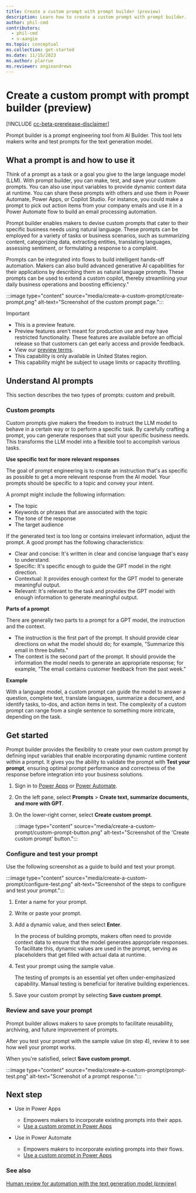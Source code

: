 ```yaml
---
title: Create a custom prompt with prompt builder (preview)
description: Learn how to create a custom prompt with prompt builder.
author: phil-cmd
contributors:
  - phil-cmd
  - v-aangie
ms.topic: conceptual
ms.collection: get-started
ms.date: 11/15/2023
ms.author: plarrue
ms.reviewer: angieandrews
---
```


# Create a custom prompt with prompt builder (preview)

[!INCLUDE [cc-beta-prerelease-disclaimer](./includes/cc-beta-prerelease-disclaimer.md)]

Prompt builder is a prompt engineering tool from AI Builder. This tool lets makers write and test prompts for the text generation model.

## What a prompt is and how to use it

Think of a prompt as a task or a goal you give to the large language model (LLM). With prompt builder, you can make, test, and save your custom prompts. You can also use input variables to provide dynamic context data at runtime. You can share these prompts with others and use them in Power Automate, Power Apps, or Copilot Studio. For instance, you could make a prompt to pick out action items from your company emails and use it in a Power Automate flow to build an email processing automation.

Prompt builder enables makers to devise custom prompts that cater to their specific business needs using natural language. These prompts can be employed for a variety of tasks or business scenarios, such as summarizing content, categorizing data, extracting entities, translating languages, assessing sentiment, or formulating a response to a complaint.

Prompts can be integrated into flows to build intelligent hands-off automation. Makers can also build advanced generative AI capabilities for their applications by describing them as natural language prompts. These prompts can be used to extend a custom copilot, thereby streamlining your daily business operations and boosting efficiency."

:::image type="content" source="media/create-a-custom-prompt/create-prompt.png" alt-text="Screenshot of the custom prompt page.":::

> [!IMPORTANT]
> - This is a preview feature.
> - Preview features aren’t meant for production use and may have restricted functionality. These features are available before an official release so that customers can get early access and provide feedback.
> - View our [preview terms](https://powerplatform.microsoft.com/en-us/legaldocs/supp-powerplatform-preview/).
> - This capability is only available in United States region.
> - This capability might be subject to usage limits or capacity throttling.

## Understand AI prompts

This section describes the two types of prompts: custom and prebuilt.

### Custom prompts

Custom prompts give makers the freedom to instruct the LLM model to behave in a certain way or to perform a specific task. By carefully crafting a prompt, you can generate responses that suit your specific business needs. This transforms the LLM model into a flexible tool to accomplish various tasks.

**Use specific text for more relevant responses**

The goal of prompt engineering is to create an instruction  that's as specific as possible to get a more relevant response from the AI model. Your prompts should be specific to a topic and convey your intent.

A prompt might include the following  information:

- The topic
- Keywords or phrases that are associated with the topic
- The tone of the response
- The target audience

If the generated text is too long or contains irrelevant information, adjust the prompt. A good prompt has the following characteristics:

- Clear and concise: It's written in clear and concise language that's easy to understand.
- Specific: It's specific enough to guide the GPT model in the right direction.
- Contextual: It provides enough context for the GPT model to generate meaningful output.
- Relevant: It's relevant to the task and provides the GPT model with enough information to generate meaningful output.

**Parts of a prompt**

There are generally two parts to a prompt for a GPT model, the instruction and the context.

- The instruction is the first part of the prompt. It should provide clear directions on what the model should do; for example, "Summarize this email in three bullets."
- The context is the second part of the prompt. It should provide the information the model needs to generate an appropriate response; for example, "The email contains customer feedback from the past week."


**Example**

With a language model, a custom prompt can guide the model to answer a question, complete text, translate languages, summarize a document, and identify tasks, to-dos, and action items in text. The complexity of a custom prompt can range from a single sentence to something more intricate, depending on the task.


## Get started

Prompt builder provides the flexibility to create your own custom prompt by defining input variables that enable incorporating dynamic runtime content within a prompt. It gives you the ability to validate the prompt with **Test your prompt**, ensuring optimal prompt performance and correctness of the response before integration into your business solutions.

1. Sign in to [Power Apps](https://make.powerapps.com) or [Power Automate](https://flow.microsoft.com).
1. On the left pane, select **Prompts** > **Create text, summarize documents, and more with GPT**.
1. On the lower-right corner, select **Create custom prompt**.

    :::image type="content" source="media/create-a-custom-prompt/custom-prompt-button.png" alt-text="Screenshot of the 'Create custom prompt' button."::: 

### Configure and test your prompt

Use the following screenshot as a guide to build and test your prompt.

:::image type="content" source="media/create-a-custom-prompt/configure-test.png" alt-text="Screenshot of the steps to configure and test your prompt."::: 

1. Enter a name for your prompt.
1. Write or paste your prompt.
1. Add a dynamic value, and then select **Enter**.

    In the process of building prompts, makers often need to provide context data to ensure that the model generates appropriate responses. To facilitate this, dynamic values are used in the prompt, serving as placeholders that get filled with actual data at runtime.
  
1. Test your prompt using the sample value.

    The testing of prompts is an essential yet often under-emphasized capability. Manual testing is beneficial for iterative building experiences.

1. Save your custom prompt by selecting **Save custom prompt**.

### Review and save your prompt

Prompt builder allows makers to save prompts to facilitate reusability, archiving, and future improvement of prompts.

After you test your prompt with the sample value (in step 4), review it to see how well your prompt works.

When you're satisfied, select **Save custom prompt**.

:::image type="content" source="media/create-a-custom-prompt/prompt-test.png" alt-text="Screenshot of a prompt response.":::

## Next step

- Use in Power Apps
    - Empowers makers to incorporate existing prompts into their apps.
    - [Use a custom prompt in Power Apps](use-a-custom-prompt-in-app.md)

- Use in Power Automate
  - Empowers makers to incorporate existing prompts into their flows.
  - [Use a custom prompt in Power Apps](use-a-custom-prompt-in-flow.md)

### See also

[Human review for automation with the text generation model (preview)](azure-openai-human-review.md)
